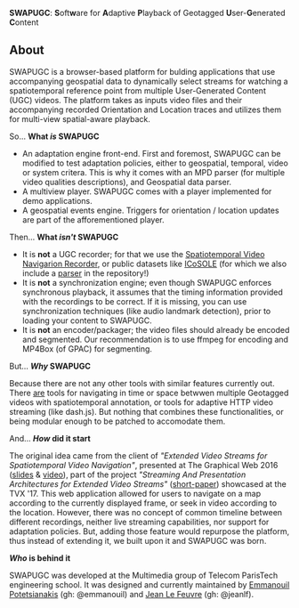 ---
---

**SWAPUGC**: **S**oft**w**are for **A**daptive **P**layback of Geotagged **U**ser-**G**enerated **C**ontent

## About

SWAPUGC is a browser-based platform for bulding applications that use accompanying geospatial data to dynamically select streams for watching a spatiotemporal reference point from multiple User-Generated Content (UGC) videos. The platform takes as inputs video files and their accompanying recorded Orientation and Location traces and utilizes them for multi-view spatial-aware playback.

So... **What _is_ SWAPUGC**

* An adaptation engine front-end. First and foremost, SWAPUGC can be modified to test adaptation policies, either to geospatial, temporal, video or system critera. This is why it comes with an MPD parser (for multiple video qualities descriptions), and Geospatial data parser.
* A multiview player. SWAPUGC comes with a player implemented for demo applications.
* A geospatial events engine. Triggers for orientation / location updates are part of the afforementioned player.


Then... **What _isn't_ SWAPUGC**

* It is **not** a UGC recorder; for that we use the [Spatiotemporal Video Navigarion Recorder](https://github.com/emmanouil/Spatiotemporal-Navigation-Recorder), or public datasets like [ICoSOLE](http://icosole.lab.vrt.be/) (for which we also include a [parser](https://github.com/emmanouil/SWAPUGC/blob/master/tools/parser_single_file.py) in the repository!)
* It is **not** a synchronization engine; even though SWAPUGC enforces synchronous playback, it assumes that the timing information provided with the recordings to be correct. If it is missing, you can use synchronization techniques (like audio landmark detection), prior to loading your content to SWAPUGC.
* It is **not** an encoder/packager; the video files should already be encoded and segmented. Our recommendation is to use ffmpeg for encoding and MP4Box (of GPAC) for segmenting.


But... **_Why_ SWAPUGC**

Because there are not any other tools with similar features currently out. There [are](https://github.com/emmanouil/Beta-App-Client) tools for navigating in time or space betwwen multiple Geotagged videos with spatiotemporal annotation, or tools for adaptive HTTP video streaming (like dash.js). But nothing that combines these functionalities, or being modular enough to be patched to accomodate them.

And... **_How_ did it start**

The original idea came from the client of _"Extended Video Streams for Spatiotemporal Video Navigation"_, presented at The Graphical Web 2016 ([slides](https://emmanouil.wp.imt.fr/files/2017/03/Extended-Video-Streams-for-Spatiotemporal-Navigation.pdf) & [video](https://www.youtube.com/watch?v=iUhGZV9SSiM)), part of the project _"Streaming And Presentation Architectures for Extended Video Streams"_ ([short-paper](https://www.researchgate.net/publication/317593679_Streaming_and_Presentation_Architectures_for_Extended_Video_Streams)) showcased at the TVX '17. 
This web application allowed for users to navigate on a map according to the currently displayed frame, or seek in video according to the location. However, there was no concept of common timeline between different recordings, neither live streaming capabilities, nor support for adaptation policies. But, adding those feature would repurpose the platform, thus instead of extending it, we built upon it and SWAPUGC was born.


**_Who_ is behind it**

SWAPUGC was developed at the Multimedia group of Telecom ParisTech engineering school. It was designed and currently maintained by [Emmanouil Potetsianakis](emmanouil.wp.imt.fr) (gh: @emmanouil) and [Jean Le Feuvre](https://lefeuvre.wp.imt.fr/) (gh: @jeanlf).